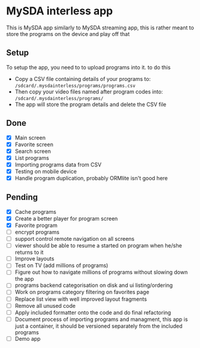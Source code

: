 # MySDA interless app

This is MySDA app similarly to MySDA streaming app, this is rather meant to store the programs on the device and play off that

## Setup
To setup the app, you need to to upload programs into it. to do this

- Copy a CSV file containing details of your programs to: `/sdcard/.mysdainterless/programs/programs.csv`
- Then copy your video files named after program codes into: `/sdcard/.mysdainterless/programs/`
- The app will store the program details and delete the CSV file

## Done

- [x] Main screen
- [x] Favorite screen
- [x] Search screen
- [x] List programs
- [x] Importing programs data from CSV
- [x] Testing on mobile device
- [x] Handle program duplication, probably ORMlite isn't good here

## Pending

- [x] Cache programs
- [x] Create a better player for program screen
- [x] Favorite program
- [ ] encrypt programs
- [ ] support control remote navigation on all screens
- [ ] viewer should be able to resume a started on program when he/she returns to it
- [ ] Improve layouts
- [ ] Test on TV (add millions of programs)
- [ ] Figure out how to navigate millions of programs without slowing down the app
- [ ] programs backend categorisation on disk and ui listing/ordering
- [ ] Work on programs category filtering on favorites page
- [ ] Replace list view with well improved layout fragments
- [ ] Remove all unused code
- [ ] Apply included formatter onto the code and do final refactoring
- [ ] Document process of importing programs and managment, this app is just a container,
it should be versioned separately from the included programs
- [ ] Demo app